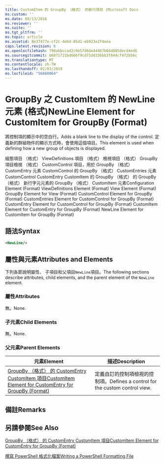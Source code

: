 ```yaml
---
title: CustomItem 的 GroupBy （格式） 的新行項目 |Microsoft Docs
ms.custom: ''
ms.date: 09/13/2016
ms.reviewer: ''
ms.suite: ''
ms.tgt_pltfrm: ''
ms.topic: article
ms.assetid: 8e37477e-cf2c-4ebd-85d1-eb923e2f4eea
caps.latest.revision: 6
ms.openlocfilehash: 790abbccad2c9e57d64e444b7b04d805decd4ed6
ms.sourcegitcommit: b6871f21bd666f9cd71dd336bb3f844cf472b56c
ms.translationtype: MT
ms.contentlocale: zh-TW
ms.lasthandoff: 02/03/2019
ms.locfileid: "56860064"
---
```

# <a name="newline-element-for-customitem-for-groupby-format"></a><span data-ttu-id="410bf-102">GroupBy 之 CustomItem 的 NewLine 元素 (格式)</span><span class="sxs-lookup"><span data-stu-id="410bf-102">NewLine Element for CustomItem for GroupBy (Format)</span></span>

<span data-ttu-id="410bf-103">將控制項的顯示中的空白行。</span><span class="sxs-lookup"><span data-stu-id="410bf-103">Adds a blank line to the display of the control.</span></span> <span data-ttu-id="410bf-104">定義新的群組物件的顯示方式時，會使用這個項目。</span><span class="sxs-lookup"><span data-stu-id="410bf-104">This element is used when defining how a new group of objects is displayed.</span></span>

<span data-ttu-id="410bf-105">組態項目 （格式） ViewDefinitions 項目 （格式） 檢視項目 （格式） GroupBy 項目檢視 （格式） CustomControl 項目，用於 GroupBy （格式） CustomEntry 元素 CustomControl 的 GroupBy （格式） CustomEntries 元素CustomControl CustomEntry CustomItem 的 GroupBy （格式） 的 GroupBy （格式） 新行字元元素的 GroupBy （格式） CustomItem 元素</span><span class="sxs-lookup"><span data-stu-id="410bf-105">Configuration Element (Format) ViewDefinitions Element (Format) View Element (Format) GroupBy Element for View (Format) CustomControl Element for GroupBy (Format) CustomEntries Element for CustomControl for GroupBy (Format) CustomEntry Element for CustomControl for GroupBy (Format) CustomItem Element for CustomEntry for GroupBy (Format) NewLine Element for CustomItem for GroupBy (Format)</span></span>

## <a name="syntax"></a><span data-ttu-id="410bf-106">語法</span><span class="sxs-lookup"><span data-stu-id="410bf-106">Syntax</span></span>

```xml
<NewLine/>
```

## <a name="attributes-and-elements"></a><span data-ttu-id="410bf-107">屬性與元素</span><span class="sxs-lookup"><span data-stu-id="410bf-107">Attributes and Elements</span></span>

<span data-ttu-id="410bf-108">下列各節說明屬性、 子項目和父項目`NewLine`項目。</span><span class="sxs-lookup"><span data-stu-id="410bf-108">The following sections describe attributes, child elements, and the parent element of the `NewLine` element.</span></span>

### <a name="attributes"></a><span data-ttu-id="410bf-109">屬性</span><span class="sxs-lookup"><span data-stu-id="410bf-109">Attributes</span></span>

<span data-ttu-id="410bf-110">無。</span><span class="sxs-lookup"><span data-stu-id="410bf-110">None.</span></span>

### <a name="child-elements"></a><span data-ttu-id="410bf-111">子元素</span><span class="sxs-lookup"><span data-stu-id="410bf-111">Child Elements</span></span>

<span data-ttu-id="410bf-112">無。</span><span class="sxs-lookup"><span data-stu-id="410bf-112">None.</span></span>

### <a name="parent-elements"></a><span data-ttu-id="410bf-113">父元素</span><span class="sxs-lookup"><span data-stu-id="410bf-113">Parent Elements</span></span>

|<span data-ttu-id="410bf-114">元素</span><span class="sxs-lookup"><span data-stu-id="410bf-114">Element</span></span>|<span data-ttu-id="410bf-115">描述</span><span class="sxs-lookup"><span data-stu-id="410bf-115">Description</span></span>|
|-------------|-----------------|
|[<span data-ttu-id="410bf-116">GroupBy （格式） 的 CustomEntry CustomItem 項目</span><span class="sxs-lookup"><span data-stu-id="410bf-116">CustomItem Element for CustomEntry for GroupBy (Format)</span></span>](./customitem-element-for-customentry-for-groupby-format.md)|<span data-ttu-id="410bf-117">定義自訂的控制項檢視的控制項。</span><span class="sxs-lookup"><span data-stu-id="410bf-117">Defines a control for the custom control view.</span></span>|

## <a name="remarks"></a><span data-ttu-id="410bf-118">備註</span><span class="sxs-lookup"><span data-stu-id="410bf-118">Remarks</span></span>

## <a name="see-also"></a><span data-ttu-id="410bf-119">另請參閱</span><span class="sxs-lookup"><span data-stu-id="410bf-119">See Also</span></span>

[<span data-ttu-id="410bf-120">GroupBy （格式） 的 CustomEntry CustomItem 項目</span><span class="sxs-lookup"><span data-stu-id="410bf-120">CustomItem Element for CustomEntry for GroupBy (Format)</span></span>](./customitem-element-for-customentry-for-groupby-format.md)

[<span data-ttu-id="410bf-121">撰寫 PowerShell 格式化檔案</span><span class="sxs-lookup"><span data-stu-id="410bf-121">Writing a PowerShell Formatting File</span></span>](./writing-a-powershell-formatting-file.md)
